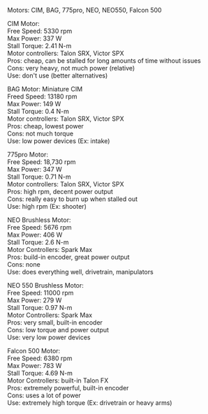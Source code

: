 Motors: CIM, BAG, 775pro, NEO, NEO550, Falcon 500

CIM Motor:   
Free Speed: 5330 rpm  
Max Power: 337 W  
Stall Torque: 2.41 N-m  
Motor controllers: Talon SRX, Victor SPX  
Pros: cheap, can be stalled for long amounts of time without issues  
Cons: very heavy, not much power (relative)  
Use: don't use (better alternatives)  
  
BAG Motor: Miniature CIM  
Freed Speed: 13180 rpm  
Max Power: 149 W  
Stall Torque: 0.4 N-m  
Motor controllers: Talon SRX, Victor SPX  
Pros: cheap, lowest power  
Cons: not much torque  
Use: low power devices (Ex: intake)  

775pro Motor:  
Free Speed: 18,730 rpm  
Max Power: 347 W  
Stall Torque: 0.71 N-m  
Motor controllers: Talon SRX, Victor SPX  
Pros: high rpm, decent power output  
Cons: really easy to burn up when stalled out  
Use: high rpm (Ex: shooter)  

NEO Brushless Motor:  
Free Speed: 5676 rpm  
Max Power: 406 W  
Stall Torque: 2.6 N-m  
Motor Controllers: Spark Max  
Pros: build-in encoder, great power output  
Cons: none  
Use: does everything well, drivetrain, manipulators  

NEO 550 Brushless Motor:  
Free Speed: 11000 rpm  
Max Power: 279 W  
Stall Torque: 0.97 N-m  
Motor Controllers: Spark Max  
Pros: very small, built-in encoder  
Cons: low torque and power output  
Use: very low power devices  

Falcon 500 Motor:  
Free Speed: 6380 rpm  
Max Power: 783 W  
Stall Torque: 4.69 N-m  
Motor Controllers: built-in Talon FX  
Pros: extremely powerful, built-in encoder  
Cons: uses a lot of power  
Use: extremely high torque (Ex: drivetrain or heavy arms)  
